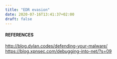 ```yaml
---
title: "EDR evasion"
date: 2020-07-16T13:41:37+02:00
draft: false
---
```


#### REFERENCES

http://blog.dylan.codes/defending-your-malware/
https://blog.xpnsec.com/debugging-into-net/?s=09
